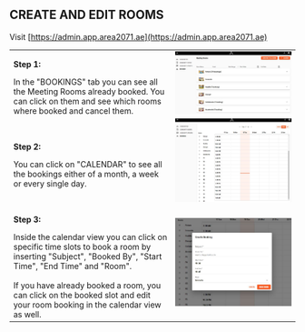 ## CREATE AND EDIT ROOMS <br>

Visit [https://admin.app.area2071.ae](https://admin.app.area2071.ae)

<table>
  <thead>
  </thead>
  <tbody>
    <tr>
    <td style="text-align: left"><p><b>Step 1:</b></p>In the "BOOKINGS" tab you can see all the Meeting Rooms already booked. You can click on them and see which rooms where booked and cancel them.</td>
    <td style="text-align: center"><img src="createandeditrooms01.JPG" alt="Admin1"></td>
    </tr>
    <tr>
    <td style="text-align: left"><p><b>Step 2:</b></p>You can click on "CALENDAR" to see all the bookings either of a month, a week or every single day.</td>
    <td style="text-align: center"><img src="createandeditrooms02.JPG" alt="Admin2"></td>
    </tr>
    <tr>
    <td style="text-align: left"><p><b>Step 3:</b></p>Inside the calendar view you can click on specific time slots to book a room by inserting "Subject", "Booked By", "Start Time", "End Time" and "Room".<br><br>If you have already booked a room, you can click on the booked slot and edit your room booking in the calendar view as well.</td>
    <td style="text-align: center"><img src="createandeditrooms03.JPG" alt="Admin3"></td>
    </tr>
    </tbody>
</table>
